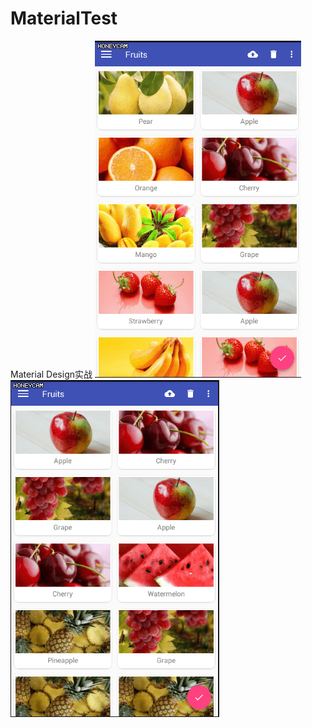 # MaterialTest
Material Design实战
![image](https://github.com/TzPersonalGH/MaterialTest/raw/master/gif/Tsg1.gif)
![image](https://github.com/TzPersonalGH/MaterialTest/raw/master/gif/Tsg2.gif)

